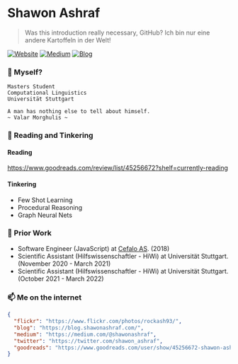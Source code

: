 # Shawon Ashraf
> Was this introduction really necessary, GitHub? Ich bin nur eine andere Kartoffeln in der Welt!

[![Website](https://img.shields.io/badge/--website?label=Website&logo=safari&style=social)](https://shawonashraf.com)
[![Medium](https://img.shields.io/badge/--medium?label=Medium&logo=medium&style=social)](https://medium.com/@shawonashraf)
[![Blog](https://img.shields.io/badge/--blog?label=Blog&logo=blog&style=social)](https://blog.shawonashraf.com/)

### 🤔 Myself?
```
Masters Student
Computational Linguistics
Universität Stuttgart
```

```
A man has nothing else to tell about himself.
~ Valar Morghulis ~
```

### 🔭 Reading and Tinkering
#### Reading
https://www.goodreads.com/review/list/45256672?shelf=currently-reading

#### Tinkering
- Few Shot Learning
- Procedural Reasoning
- Graph Neural Nets


### 🧳 Prior Work
- Software Engineer (JavaScript) at [Cefalo AS](https://www.cefalo.com/). (2018)
- Scientific Assistant (Hilfswissenschaftler - HiWi) at Universität Stuttgart. (November 2020 - March 2021)
- Scientific Assistant (Hilfswissenschaftler - HiWi) at Universität Stuttgart. (October 2021 - March 2022)


### 📫 Me on the internet
```json
{
  "flickr": "https://www.flickr.com/photos/rockash93/",
  "blog": "https://blog.shawonashraf.com/",
  "medium": "https://medium.com/@shawonashraf",
  "twitter": "https://twitter.com/shawon_ashraf",
  "goodreads": "https://www.goodreads.com/user/show/45256672-shawon-ashraf"
}
```

